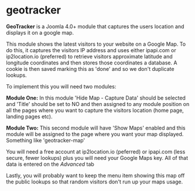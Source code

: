 # geotracker
**GeoTracker** is a Joomla 4.0+ module that captures the users location and displays it on a google map.

This module shows the latest visitors to your website on a Google Map. To do this, it captures the visitors IP address and uses either ipapi.com or ip2location.io (preferred) to retrieve visitors approximate latitude and longitude coordinates and then stores those coordinates a database. A cookie is then saved marking this as 'done' and so we don't duplicate lookups.

To implement this you will need two modules:

**Module One:** In this module 'Hide Map - Capture Data' should be selected and 'Title' should be set to NO and then assigned to any module position on all the pages where you want to capture the visitors location (home page, landing pages etc).

**Module Two:** This second module will have 'Show Maps' enabled and this module will be assigned to the page where you want your map displayed. Something like 'geotracker-map'

You will need a free account at ip2location.io (peferred) or ipapi.com (less secure, fewer lookups) plus you will need your Google Maps key. All of that data is entered on the _Advanced_ tab

Lastly, you will probably want to keep the menu item showing this map off the public lookups so that random visitors don't run up your maps usage.
